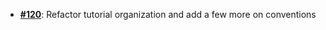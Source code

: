   - [**#120**](https://github.com/anoma/nspec/pull/120): Refactor tutorial organization and add a few
  more on conventions
